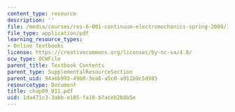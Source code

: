 ```yaml
---
content_type: resource
description: ''
file: /media/courses/res-6-001-continuum-electromechanics-spring-2009/1da471c33abbe185fa10b7aceb2b8b5e_chap09_811.pdf
file_type: application/pdf
learning_resource_types:
- Online Textbooks
license: https://creativecommons.org/licenses/by-nc-sa/4.0/
ocw_type: OCWFile
parent_title: Textbook Contents
parent_type: SupplementalResourceSection
parent_uid: 94a6b993-49b0-3ea8-a5c0-a911b9c5d985
resourcetype: Document
title: chap09_811.pdf
uid: 1da471c3-3abb-e185-fa10-b7aceb2b8b5e
---
```

